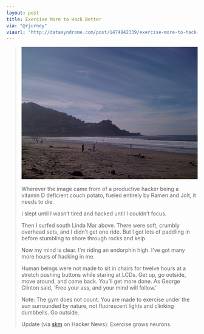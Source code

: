 ```yaml
---
layout: post
title: Exercise More to Hack Better
via: "@rjurney"
viaurl: "http://datasyndrome.com/post/1474842339/exercise-more-to-hack-better"
---
```


>![Surfin' Time!](/img/beach.jpg)
>  
>Wherever the image came from of a productive hacker being a vitamin D deficient couch potato, fueled entirely by Ramen and Jolt, it needs to die.
>
>I slept until I wasn’t tired and hacked until I couldn’t focus.
>
>Then I surfed south Linda Mar above.  There were soft, crumbly overhead sets, and I didn’t get one ride.  But I got lots of paddling in before stumbling to shore through rocks and kelp.
>
>Now my mind is clear. I’m riding an endorphin high. I’ve got many more hours of hacking in me.  
>
>Human beings were not made to sit in chairs for twelve hours at a stretch pushing buttons while staring at LCDs.  Get up, go outside, move around, and come back.  You’ll get more done.  As George Clinton said, ‘Free your ass, and your mind will follow.’
>
>Note: The gym does not count.  You are made to exercise under the sun surrounded by nature, not fluorescent lights and clinking dumbbells.  Go outside.
>
>Update (via [skm](http://well.blogs.nytimes.com/2009/09/16/what-sort-of-exercise-can-make-you-smarter/) on Hacker News): Exercise grows neurons.